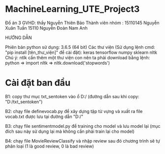 ﻿# MachineLearning_UTE_Project3
Đồ án 3
GVHD: thầy Nguyễn Thiên Bảo
Thành viên nhóm : 15110145 Nguyễn Xuân Tuấn
                  15110     Nguyễn Đoàn Nam Anh

HƯỚNG DẪN 

Phiên bản python sử dụng: 3.6.5 (64 bit)
Các thư viện (Sử dụng lệnh cmd: "pip install [tên_thư_viện]" để cài đặt): keras tensorflow numpy sklearn nltk 
Chú ý: ntlk cần thêm một thư viện con nên ta phải download bằng lệnh: 
python 
=> import nltk
=> nltk.download('stopwords')


# Cài đặt ban đầu
B1: copy thư mục txt_sentoken vào ổ D:/ (đường dẫn sau khi copy: "D:/txt_sentoken")

B2: chạy file definevocab.py để xây dựng tập từ vựng và xuất ra file vocab.txt được lưu tại đường dẫn "D:/"

B3: chạy file sentimentmodel.py để training cho model và lưu model lại (mục đích sau này sử dụng lại mà không cần phải train lại cho model)

B4: chạy file MovieReviewClassify và nhập review sau đó chương trình sẽ tự phân loại (1 là good review, 0 là bad review)
